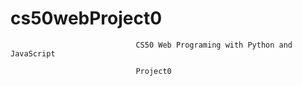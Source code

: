 # cs50webProject0
                                

                                CS50 Web Programing with Python and JavaScript 

                                Project0
